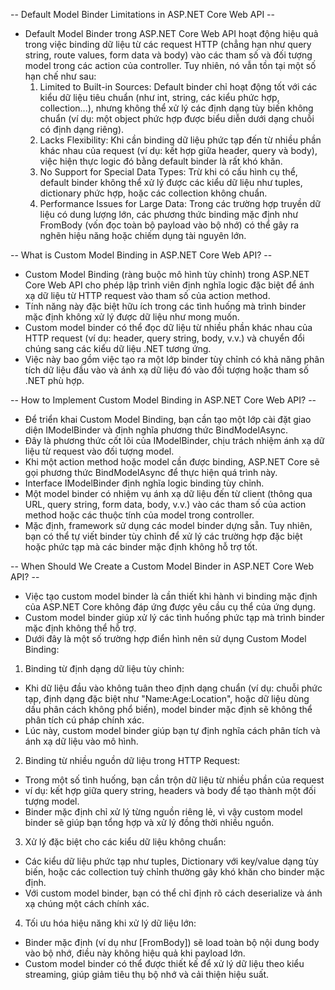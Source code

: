 -- Default Model Binder Limitations in ASP.NET Core Web API --
- Default Model Binder trong ASP.NET Core Web API hoạt động hiệu quả trong việc binding dữ liệu từ các request HTTP (chẳng hạn như query string, route values, form data và body) vào các tham số và đối tượng model trong các action của controller. Tuy nhiên, nó vẫn tồn tại một số hạn chế như sau:
  1. Limited to Built-in Sources: Default binder chỉ hoạt động tốt với các kiểu dữ liệu tiêu chuẩn (như int, string, các kiểu phức hợp, collection...), nhưng không thể xử lý các định dạng tùy biến không chuẩn (ví dụ: một object phức hợp được biểu diễn dưới dạng chuỗi có định dạng riêng).
  2. Lacks Flexibility: Khi cần binding dữ liệu phức tạp đến từ nhiều phần khác nhau của request (ví dụ: kết hợp giữa header, query và body), việc hiện thực logic đó bằng default binder là rất khó khăn.
  3. No Support for Special Data Types: Trừ khi có cấu hình cụ thể, default binder không thể xử lý được các kiểu dữ liệu như tuples, dictionary phức hợp, hoặc các collection không chuẩn.
  4. Performance Issues for Large Data: Trong các trường hợp truyền dữ liệu có dung lượng lớn, các phương thức binding mặc định như FromBody (vốn đọc toàn bộ payload vào bộ nhớ) có thể gây ra nghẽn hiệu năng hoặc chiếm dụng tài nguyên lớn.

-- What is Custom Model Binding in ASP.NET Core Web API? -- 
- Custom Model Binding (ràng buộc mô hình tùy chỉnh) trong ASP.NET Core Web API cho phép lập trình viên định nghĩa logic đặc biệt để ánh xạ dữ liệu từ HTTP request vào tham số của action method. 
- Tính năng này đặc biệt hữu ích trong các tình huống mà trình binder mặc định không xử lý được dữ liệu như mong muốn.
- Custom model binder có thể đọc dữ liệu từ nhiều phần khác nhau của HTTP request (ví dụ: header, query string, body, v.v.) và chuyển đổi chúng sang các kiểu dữ liệu .NET tương ứng. 
- Việc này bao gồm việc tạo ra một lớp binder tùy chỉnh có khả năng phân tích dữ liệu đầu vào và ánh xạ dữ liệu đó vào đối tượng hoặc tham số .NET phù hợp.

-- How to Implement Custom Model Binding in ASP.NET Core Web API? --
- Để triển khai Custom Model Binding, bạn cần tạo một lớp cài đặt giao diện IModelBinder và định nghĩa phương thức BindModelAsync.
- Đây là phương thức cốt lõi của IModelBinder, chịu trách nhiệm ánh xạ dữ liệu từ request vào đối tượng model.
- Khi một action method hoặc model cần được binding, ASP.NET Core sẽ gọi phương thức BindModelAsync để thực hiện quá trình này.
- Interface IModelBinder định nghĩa logic binding tùy chỉnh. 
- Một model binder có nhiệm vụ ánh xạ dữ liệu đến từ client (thông qua URL, query string, form data, body, v.v.) vào các tham số của action method hoặc các thuộc tính của model trong controller.
- Mặc định, framework sử dụng các model binder dựng sẵn. Tuy nhiên, bạn có thể tự viết binder tùy chỉnh để xử lý các trường hợp đặc biệt hoặc phức tạp mà các binder mặc định không hỗ trợ tốt.

-- When Should We Create a Custom Model Binder in ASP.NET Core Web API? -- 
- Việc tạo custom model binder là cần thiết khi hành vi binding mặc định của ASP.NET Core không đáp ứng được yêu cầu cụ thể của ứng dụng.
- Custom model binder giúp xử lý các tình huống phức tạp mà trình binder mặc định không thể hỗ trợ. 
- Dưới đây là một số trường hợp điển hình nên sử dụng Custom Model Binding:

1. Binding từ định dạng dữ liệu tùy chỉnh:
- Khi dữ liệu đầu vào không tuân theo định dạng chuẩn (ví dụ: chuỗi phức tạp, định dạng đặc biệt như "Name:Age:Location", hoặc dữ liệu dùng dấu phân cách không phổ biến), model binder mặc định sẽ không thể phân tích cú pháp chính xác.
- Lúc này, custom model binder giúp bạn tự định nghĩa cách phân tích và ánh xạ dữ liệu vào mô hình.

2. Binding từ nhiều nguồn dữ liệu trong HTTP Request:
- Trong một số tình huống, bạn cần trộn dữ liệu từ nhiều phần của request 
- ví dụ: kết hợp giữa query string, headers và body để tạo thành một đối tượng model. 
- Binder mặc định chỉ xử lý từng nguồn riêng lẻ, vì vậy custom model binder sẽ giúp bạn tổng hợp và xử lý đồng thời nhiều nguồn.

3. Xử lý đặc biệt cho các kiểu dữ liệu không chuẩn:
- Các kiểu dữ liệu phức tạp như tuples, Dictionary với key/value dạng tùy biến, hoặc các collection tuỳ chỉnh thường gây khó khăn cho binder mặc định. 
- Với custom model binder, bạn có thể chỉ định rõ cách deserialize và ánh xạ chúng một cách chính xác.

4. Tối ưu hóa hiệu năng khi xử lý dữ liệu lớn:
- Binder mặc định (ví dụ như [FromBody]) sẽ load toàn bộ nội dung body vào bộ nhớ, điều này không hiệu quả khi payload lớn. 
- Custom model binder có thể được thiết kế để xử lý dữ liệu theo kiểu streaming, giúp giảm tiêu thụ bộ nhớ và cải thiện hiệu suất.